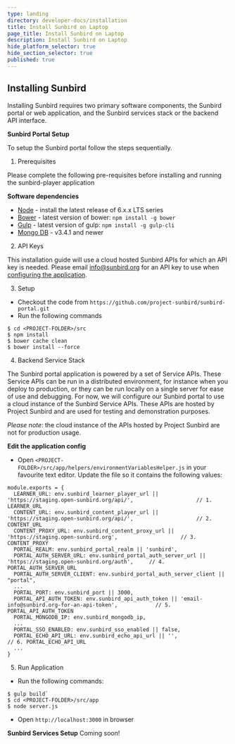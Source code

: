 ```yaml
---
type: landing
directory: developer-docs/installation
title: Install Sunbird on Laptop
page_title: Install Sunbird on Laptop
description: Install Sunbird on Laptop
hide_platform_selector: true
hide_section_selector: true
published: true
---
```

## Installing Sunbird

Installing Sunbird requires two primary software components, the Sunbird portal or web application, and the Sunbird services stack or the backend API interface. 

**Sunbird Portal Setup**

To setup the Sunbird portal follow the steps sequentially.

1. Prerequisites

Please complete the following pre-requisites before installing and running the sunbird-player application

**Software dependencies**

* [Node](https://nodejs.org/en/download/) - install the latest release of 6.x.x LTS series
* [Bower](https://bower.io/#install-bower) - latest version of bower: `npm install -g bower`
* [Gulp](https://github.com/gulpjs/gulp/blob/master/docs/getting-started.md) - latest version of gulp: `npm install -g gulp-cli`
* [Mongo DB](https://www.mongodb.com/) - v3.4.1 and newer

2. API Keys

This installation guide will use a cloud hosted Sunbird APIs for which an API key is needed. Please email info@sunbird.org for an API key to use when [configuring the application](#edit-the-application-config).

3. Setup
* Checkout the code from `https://github.com/project-sunbird/sunbird-portal.git`
* Run the following commands
```
$ cd <PROJECT-FOLDER>/src
$ npm install
$ bower cache clean
$ bower install --force
```
4. Backend Service Stack

The Sunbird portal application is powered by a set of Service APIs. These Service APIs can be run in a distributed environment, for instance when you deploy to production, or they can be run locally on a single server for ease of use and debugging. For now, we will configure our Sunbird portal to use a cloud instance of the Sunbird Service APIs. These APIs are hosted by Project Sunbird and are used for testing and demonstration purposes. 

*Please note*: the cloud instance of the APIs hosted by Project Sunbird are not for production usage.

**Edit the application config**

* Open `<PROJECT-FOLDER>/src/app/helpers/environmentVariablesHelper.js` in your favourite text editor. Update the file so it contains the following values:    
```
module.exports = {
  LEARNER_URL: env.sunbird_learner_player_url || 'https://staging.open-sunbird.org/api/',                    // 1. LEARNER_URL
  CONTENT_URL: env.sunbird_content_player_url || 'https://staging.open-sunbird.org/api/',                    // 2. CONTENT_URL
  CONTENT_PROXY_URL: env.sunbird_content_proxy_url || 'https://staging.open-sunbird.org',                    // 3. CONTENT_PROXY
  PORTAL_REALM: env.sunbird_portal_realm || 'sunbird',
  PORTAL_AUTH_SERVER_URL: env.sunbird_portal_auth_server_url || 'https://staging.open-sunbird.org/auth',     // 4. PORTAL_AUTH_SERVER_URL
  PORTAL_AUTH_SERVER_CLIENT: env.sunbird_portal_auth_server_client || "portal",
  ...
  PORTAL_PORT: env.sunbird_port || 3000,
  PORTAL_API_AUTH_TOKEN: env.sunbird_api_auth_token || 'email-info@sunbird.org-for-an-api-token',            // 5. PORTAL_API_AUTH_TOKEN
  PORTAL_MONGODB_IP: env.sunbird_mongodb_ip,
  ...
  PORTAL_SSO_ENABLED: env.sunbird_sso_enabled || false,
  PORTAL_ECHO_API_URL: env.sunbird_echo_api_url || '',                                                       // 6. PORTAL_ECHO_API_URL
  ...
}
```
5. Run Application
* Run the following commands:
```
$ gulp build`
$ cd <PROJECT-FOLDER>/src/app
$ node server.js
```
* Open `http://localhost:3000` in browser

**Sunbird Services Setup**
Coming soon!
